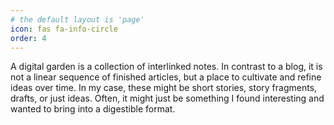 ```yaml
---
# the default layout is 'page'
icon: fas fa-info-circle
order: 4
---
```


A digital garden is a collection of interlinked notes. In contrast to a blog, it is not a linear sequence of finished articles, but a place to cultivate and refine ideas over time. In my case, these might be short stories, story fragments, drafts, or just ideas. Often, it might just be something I found interesting and wanted to bring into a digestible format.
